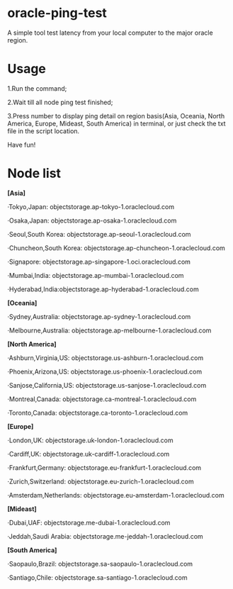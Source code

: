 # oracle-ping-test

A simple tool test latency from your local computer to the major oracle region.

# **Usage**

1.Run the command;

2.Wait till all node ping test finished;

3.Press number to display ping detail on region basis(Asia, Oceania, North America, Europe, Mideast, South America) in terminal, or just check the txt file in the script location.

Have fun!



# **Node list**

**[Asia]**

·Tokyo,Japan: objectstorage.ap-tokyo-1.oraclecloud.com

·Osaka,Japan: objectstorage.ap-osaka-1.oraclecloud.com

·Seoul,South Korea: objectstorage.ap-seoul-1.oraclecloud.com

·Chuncheon,South Korea: objectstorage.ap-chuncheon-1.oraclecloud.com

·Signapore: objectstorage.ap-singapore-1.oci.oraclecloud.com

·Mumbai,India: objectstorage.ap-mumbai-1.oraclecloud.com

·Hyderabad,India:objectstorage.ap-hyderabad-1.oraclecloud.com


**[Oceania]**

·Sydney,Australia: objectstorage.ap-sydney-1.oraclecloud.com

·Melbourne,Australia: objectstorage.ap-melbourne-1.oraclecloud.com

**[North America]**

·Ashburn,Virginia,US: objectstorage.us-ashburn-1.oraclecloud.com

·Phoenix,Arizona,US: objectstorage.us-phoenix-1.oraclecloud.com

·Sanjose,California,US: objectstorage.us-sanjose-1.oraclecloud.com

·Montreal,Canada: objectstorage.ca-montreal-1.oraclecloud.com

·Toronto,Canada: objectstorage.ca-toronto-1.oraclecloud.com


**[Europe]**

·London,UK: objectstorage.uk-london-1.oraclecloud.com

·Cardiff,UK: objectstorage.uk-cardiff-1.oraclecloud.com

·Frankfurt,Germany: objectstorage.eu-frankfurt-1.oraclecloud.com

·Zurich,Switzerland: objectstorage.eu-zurich-1.oraclecloud.com

·Amsterdam,Netherlands: objectstorage.eu-amsterdam-1.oraclecloud.com


**[Mideast]**

·Dubai,UAF: objectstorage.me-dubai-1.oraclecloud.com

·Jeddah,Saudi Arabia: objectstorage.me-jeddah-1.oraclecloud.com


**[South America]**

·Saopaulo,Brazil: objectstorage.sa-saopaulo-1.oraclecloud.com

·Santiago,Chile: objectstorage.sa-santiago-1.oraclecloud.com


